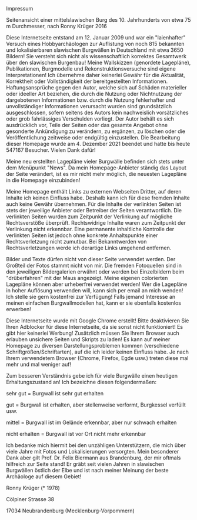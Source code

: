 

Impressum     

Seitenansicht einer mittelslawischen Burg des 10. Jahrhunderts von etwa 75 m Durchmesser, nach Ronny Krüger 2016

Diese Internetseite entstand am 12. Januar 2009 und war ein "laienhafter" Versuch eines Hobbyarchäologen zur Auflistung von noch 815 bekannten und lokalisierbaren slawischen Burgwällen in Deutschland mit etwa 3650 Bildern! Sie versteht sich nicht als wissenschaftlich korrektes Gesamtwerk über den slawischen Burgenbau! Meine Wallskizzen (genordete Lagepläne), Publikationen, Burgmodelle und Rekonstruktionsversuche sind eigene Interpretationen! Ich übernehme daher keinerlei Gewähr für die Aktualität, Korrektheit oder Vollständigkeit der bereitgestellten Informationen. Haftungsansprüche gegen den Autor, welche sich auf Schäden materieller oder ideeller Art beziehen, die durch die Nutzung oder Nichtnutzung der dargebotenen Informationen bzw. durch die Nutzung fehlerhafter und unvollständiger Informationen verursacht wurden sind grundsätzlich ausgeschlossen, sofern seitens des Autors kein nachweislich vorsätzliches oder grob fahrlässiges Verschulden vorliegt. Der Autor behält es sich ausdrücklich vor, Teile der Seiten oder das gesamte Angebot ohne gesonderte Ankündigung zu verändern, zu ergänzen, zu löschen oder die Veröffentlichung zeitweise oder endgültig einzustellen. Die Bearbeitung dieser Homepage wurde am 4. Dezember 2021 beendet und hatte bis heute 547167 Besucher. Vielen Dank dafür!

Meine neu erstellten Lagepläne vieler Burgwälle befinden sich stets unter dem Menüpunkt "News". Da mein Homepage-Anbieter ständig das Layout der Seite verändert, ist es mir nicht mehr möglich, die neuesten Lagepläne in die Homepage einzubinden!

Meine Homepage enthält Links zu externen Webseiten Dritter, auf deren Inhalte ich keinen Einfluss habe. Deshalb kann ich für diese fremden Inhalte auch keine Gewähr übernehmen. Für die Inhalte der verlinkten Seiten ist stets der jeweilige Anbieter oder Betreiber der Seiten verantwortlich. Die verlinkten Seiten wurden zum Zeitpunkt der Verlinkung auf mögliche Rechtsverstöße überprüft. Rechtswidrige Inhalte waren zum Zeitpunkt der Verlinkung nicht erkennbar. Eine permanente inhaltliche Kontrolle der verlinkten Seiten ist jedoch ohne konkrete Anhaltspunkte einer Rechtsverletzung nicht zumutbar. Bei Bekanntwerden von Rechtsverletzungen werde ich derartige Links umgehend entfernen.

Bilder und Texte dürfen nicht von dieser Seite verwendet werden. Der Großteil der Fotos stammt nicht von mir. Die fremden Fotoquellen sind in den jeweiligen Bildergalerien erwähnt oder werden bei Einzelbildern beim "drüberfahren" mit der Maus angezeigt. Meine eigenen colorierten Lagepläne können aber urheberfrei verwendet werden! Wer die Lagepläne in hoher Auflösung verwenden will, kann sich per email an mich wenden! Ich stelle sie gern kostenfrei zur Verfügung! Falls jemand Interesse an meinen einfachen Burgwallmodellen hat, kann er sie ebenfalls kostenlos erwerben!

Diese Internetseite wurde mit Google Chrome erstellt! Bitte deaktivieren Sie Ihren Adblocker für diese Internetseite, da sie sonst nicht funktioniert! Es gibt hier keinerlei Werbung! Zusätzlich müssen Sie Ihrem Browser auch erlauben unsichere Seiten und Skripts zu laden! Es kann auf meiner Homepage zu diversen Darstellungsproblemen kommen (verschiedene Schriftgrößen/Schriftarten), auf die ich leider keinen Einfluss habe. Je nach Ihrem verwendetem Browser (Chrome, Firefox, Egde usw.) treten diese mal mehr und mal weniger auf!

Zum besseren Verständnis gebe ich für viele Burgwälle einen heutigen Erhaltungszustand an! Ich bezeichne diesen folgendermaßen: 

sehr gut = Burgwall ist sehr gut erhalten

gut = Burgwall ist erhalten, aber stellenweise verformt, Burgkessel verfüllt usw.

mittel = Burgwall ist im Gelände erkennbar, aber nur schwach erhalten

nicht erhalten = Burgwall ist vor Ort nicht mehr erkennbar

Ich bedanke mich hiermit bei den unzähligen Unterstützern, die mich über viele Jahre mit Fotos und Lokalisierungen versorgten. Mein besonderer Dank aber gilt Prof. Dr. Felix Biermann aus Brandenburg, der mir oftmals hilfreich zur Seite stand! Er gräbt seit vielen Jahren in slawischen Burgwällen östlich der Elbe und ist nach meiner Meinung der beste Archäologe auf diesem Gebiet!

Ronny Krüger (* 1978)

Cölpiner Strasse 38

17034 Neubrandenburg (Mecklenburg-Vorpommern)


                            
